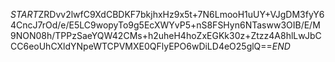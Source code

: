$START$ZRDvv2lwfC9XdCBDKF7bkjhxHz9x5t+7N6LmooH1uUY+VJgDM3fyY64CncJ7rOd/e/E5LC9wopyTo9g5EcXWYvP5+nS8FSHyn6NTasww3OIB/E/M9NON08h/TPPzSaeYQW42CMs+h2uheH4hoZxEGKk30z+Ztzz4A8hlLwJbCCC6eoUhCXldYNpeWTCPVMXE0QFlyEPO6wDiLD4eO25glQ==$END$